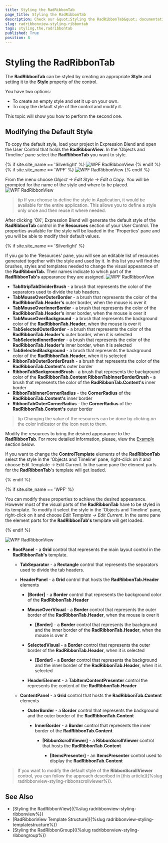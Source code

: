 ```yaml
---
title: Styling the RadRibbonTab
page_title: Styling the RadRibbonTab
description: Check our &quot;Styling the RadRibbonTab&quot; documentation article for the RadRibbonView {{ site.framework_name }} control.
slug: radribbonview-styling-ribbontab
tags: styling,the,radribbontab
published: True
position: 8
---
```


# Styling the RadRibbonTab

The __RadRibbonTab__ can be styled by creating an appropriate __Style__ and setting it to the __Style__ property of the control.			

You have two options:

* To create an empty style and set it up on your own.
* To copy the default style of the control and modify it.

This topic will show you how to perform the second one.

## Modifying the Default Style

To copy the default style, load your project in Expression Blend and open the User Control that holds the __RadRibbonView__. In the 'Objects and Timeline' pane select the __RadRibbonTab__ you want to style.				

{% if site.site_name == 'Silverlight' %}
![WPF RadRibbonView  ](images/RibbonView_Styling_RibbonTab_Locate.png)
{% endif %}
{% if site.site_name == 'WPF' %}
![WPF RadRibbonView  ](images/RibbonView_Styling_RibbonTab_LocateWPF.png)
{% endif %}

From the menu choose *Object -> Edit Style -> Edit a Copy*. You will be prompted for the name of the style and where to be placed.
![WPF RadRibbonView  ](images/RibbonView_Styling_RibbonTab_CreateStyle.png)

>tip If you choose to define the style in Application, it would be available for the entire application. This allows you to define a style only once and then reuse it where needed.

After clicking 'OK', Expression Blend will generate the default style of the __RadRibbonTab__ control in the __Resources__ section of your User Control. The properties available for the style will be loaded in the 'Properties' pane and you will be able to modify their default values.

{% if site.site_name == 'Silverlight' %}

If you go to the 'Resources' pane, you will see an editable list of resources generated together with the style and used by it. In this list you will find the brushes, styles and templates needed to change the visual appearance of the __RadRibbonTab.__ Their names indicate to which part of the __RadRibbonTab's__ appearance they are assigned.
![WPF RadRibbonView  ](images/RibbonView_Styling_RibbonTab_Resources.png)
* __TabStripTabDividerBrush__ - a brush that represents the color of the separators used to divide the tab headers.
* __TabMouseOverOuterBorder__ - a brush that represents the color of the __RadRibbonTab.Header's__ outer border, when the mouse is over it
* __TabMouseOverInnerBorder__ - a brush that represents the color of the __RadRibbonTab.Header's__ inner border, when the mouse is over it
* __TabMouseOverBackground__ - a brush that represents the background color of the __RadRibbonTab.Header__, when the mouse is over it
* __TabSelectedOuterBorder__ - a brush that represents the color of the __RadRibbonTab.Header's__ outer border, when it is selected
* __TabSelectedInnerBorder__ - a brush that represents the color of the __RadRibbonTab.Header's__ inner border, when it is selected
* __TabSelectedBackground__ - a brush that represents the background color of the __RadRibbonTab.Header__, when it is selected
* __RibbonTabOuterBorderBrush__ - a brush that represents the color of the __RadRibbonTab.Content's__ outer border
* __RibbonTabBackgroundBrush__ - a brush that represents the background color of the __RadRibbonTab.Content__ __RibbonTabInnerBorderBrush__ - a brush that represents the color of the __RadRibbonTab.Content's__ inner border
* __RibbonTabInnerCornerRadius__ - the __CornerRadius__ of the __RadRibbonTab.Content's__ inner border
* __RibbonTabOuterCornerRadius__ - the __CornerRadius__ of the __RadRibbonTab.Content's__ outer border					

>tip Changing the value of the resources can be done by clicking on the color indicator or the icon next to them.

Modify the resources to bring the desired appearance to the __RadRibbonTab__. For more detailed information, please, view the [Example](#example) section below.					

If you want to change the __ControlTemplate__ elements of the __RadRibbonTab__ select the style in the 'Objects and Timeline' pane, right-click on it and choose Edit Template -> Edit Current. In the same pane the element parts for the __RadRibbonTab__'s template will get loaded.

{% endif %}

{% if site.site_name == 'WPF' %}

You can modify these properties to achieve the desired appearance. However most of the visual parts of the __RadRibbonTab__ have to be styled in its template. To modify it select the style in the 'Objects and Timeline' pane, right-click on it and choose *Edit Template -> Edit Current*. In the same pane the element parts for the __RadRibbonTab's__ template will get loaded.

{% endif %}

![WPF RadRibbonView  ](images/RibbonView_Styling_RibbonTab_ControlTemplate.png)

* __RootPanel__ - a __Grid__ control that represents the main layout control in the __RadRibbonTab's__ template.						

	* __TabSeparator__ - a __Rectangle__ control that represents the separators used to divide the tab headers.							

	* __HeaderPanel__ - a __Grid__ control that hosts the __RadRibbonTab.Header__ elements								

		* __[Border]__ - a __Border__ control that represents the background color of the __RadRibbonTab.Header__

		* __MouseOverVisual__ - a __Border__ control that represents the outer border of the __RadRibbonTab.Header__, when the mouse is over it										

			* __[Border]__ - a __Border__ control that represents the background and the inner border of the __RadRibbonTab.Header__, when the mouse is over it											

		* __SelectedVisual__ - a __Border__ control that represents the outer border of the __RadRibbonTab.Header__, when it is selected										

			* __[Border]__ - a __Border__ control that represents the background and the inner border of the __RadRibbonTab.Header__, when it is selected											

		* __HeaderElement__ - a __TabItemContentPresenter__ control the represents the content of the __RadRibbonTab.Header__

	* __ContentPanel__ - a __Grid__ control that hosts the __RadRibbonTab.Content__ elements								

		* __OuterBorder__ - a __Border__ control that represents the background and the outer border of the __RadRibbonTab.Content__

			* __InnerBorder__ - a __Border__ control that represents the inner border of the __RadRibbonTab.Content__

				* __[RibbonScrollViewer]__ - a __RibbonScrollViewer__ control that hosts the __RadRibbonTab.Content__

					* __[ItemsPresenter]__ - an __ItemsPresenter__ control used to display the __RadRibbonTab.Content__

>If you want to modify the default style of the __RibbonScrollViewer__ control, you can follow the approach described in [this article]({%slug radribbonview-styling-ribbonscrollviewer%}).					

## See Also
 * [Styling the RadRibbonView]({%slug radribbonview-styling-ribbonview%})
 * [RadRibbonView Template Structure]({%slug radribbonview-styling-templatestructure%})
 * [Styling the RadRibbonGroup]({%slug radribbonview-styling-ribbongroup%})
